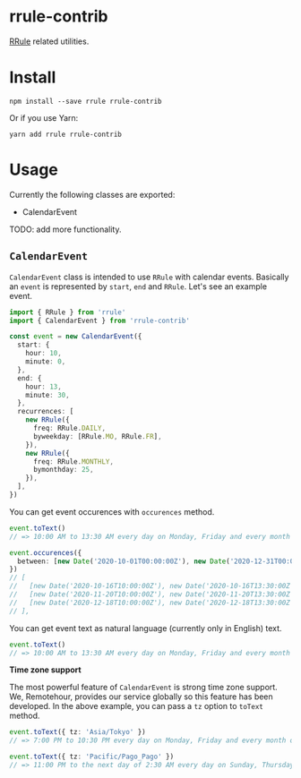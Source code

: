 # rrule-contrib

[RRule](https://github.com/jakubroztocil/rrule) related utilities.

# Install

```
npm install --save rrule rrule-contrib
```

Or if you use Yarn:

```
yarn add rrule rrule-contrib
```

# Usage

Currently the following classes are exported:

- CalendarEvent

TODO: add more functionality.

## `CalendarEvent`

`CalendarEvent` class is intended to use `RRule` with calendar events. Basically an `event` is represented by `start`, `end` and `RRule`. Let's see an example event.

```typescript
import { RRule } from 'rrule'
import { CalendarEvent } from 'rrule-contrib'

const event = new CalendarEvent({
  start: {
    hour: 10,
    minute: 0,
  },
  end: {
    hour: 13,
    minute: 30,
  },
  recurrences: [
    new RRule({
      freq: RRule.DAILY,
      byweekday: [RRule.MO, RRule.FR],
    }),
    new RRule({
      freq: RRule.MONTHLY,
      bymonthday: 25,
    }),
  ],
})
```

You can get event occurences with `occurences` method.

```typescript
event.toText()
// => 10:00 AM to 13:30 AM every day on Monday, Friday and every month on the 25th

event.occurences({
  between: [new Date('2020-10-01T00:00:00Z'), new Date('2020-12-31T00:00:00Z')],
})
// [
//   [new Date('2020-10-16T10:00:00Z'), new Date('2020-10-16T13:30:00Z')],
//   [new Date('2020-11-20T10:00:00Z'), new Date('2020-11-20T13:30:00Z')],
//   [new Date('2020-12-18T10:00:00Z'), new Date('2020-12-18T13:30:00Z')],
// ],
```

You can get event text as natural language (currently only in English) text.

```typescript
event.toText()
// => 10:00 AM to 13:30 AM every day on Monday, Friday and every month on the 25th
```

**Time zone support**

The most powerful feature of `CalendarEvent` is strong time zone support. We, Remotehour, provides our service globally so this feature has been developed. In the above example, you can pass a `tz` option to `toText` method.

```typescript
event.toText({ tz: 'Asia/Tokyo' })
// => 7:00 PM to 10:30 PM every day on Monday, Friday and every month on the 25th

event.toText({ tz: 'Pacific/Pago_Pago' })
// => 11:00 PM to the next day of 2:30 AM every day on Sunday, Thursday and every month on the 24th
```
